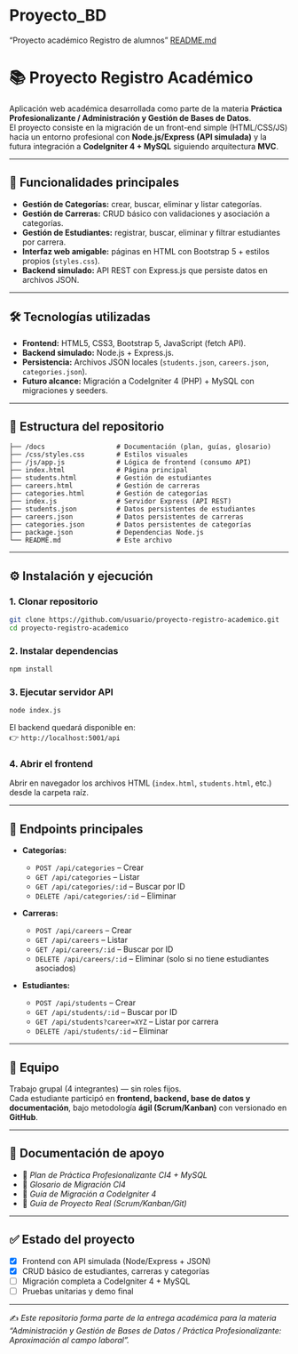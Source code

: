 # Proyecto_BD
“Proyecto académico Registro de alumnos”
[README.md](https://github.com/user-attachments/files/21998226/README.md)
# 📚 Proyecto Registro Académico

Aplicación web académica desarrollada como parte de la materia **Práctica Profesionalizante / Administración y Gestión de Bases de Datos**.  
El proyecto consiste en la migración de un front-end simple (HTML/CSS/JS) hacia un entorno profesional con **Node.js/Express (API simulada)** y la futura integración a **CodeIgniter 4 + MySQL** siguiendo arquitectura **MVC**.

---

## 🚀 Funcionalidades principales
- **Gestión de Categorías:** crear, buscar, eliminar y listar categorías.
- **Gestión de Carreras:** CRUD básico con validaciones y asociación a categorías.
- **Gestión de Estudiantes:** registrar, buscar, eliminar y filtrar estudiantes por carrera.
- **Interfaz web amigable:** páginas en HTML con Bootstrap 5 + estilos propios (`styles.css`).
- **Backend simulado:** API REST con Express.js que persiste datos en archivos JSON.

---

## 🛠️ Tecnologías utilizadas
- **Frontend:** HTML5, CSS3, Bootstrap 5, JavaScript (fetch API).
- **Backend simulado:** Node.js + Express.js.
- **Persistencia:** Archivos JSON locales (`students.json`, `careers.json`, `categories.json`).
- **Futuro alcance:** Migración a CodeIgniter 4 (PHP) + MySQL con migraciones y seeders.

---

## 📂 Estructura del repositorio
```
├── /docs                  # Documentación (plan, guías, glosario)
├── /css/styles.css        # Estilos visuales
├── /js/app.js             # Lógica de frontend (consumo API)
├── index.html             # Página principal
├── students.html          # Gestión de estudiantes
├── careers.html           # Gestión de carreras
├── categories.html        # Gestión de categorías
├── index.js               # Servidor Express (API REST)
├── students.json          # Datos persistentes de estudiantes
├── careers.json           # Datos persistentes de carreras
├── categories.json        # Datos persistentes de categorías
├── package.json           # Dependencias Node.js
└── README.md              # Este archivo
```

---

## ⚙️ Instalación y ejecución

### 1. Clonar repositorio
```bash
git clone https://github.com/usuario/proyecto-registro-academico.git
cd proyecto-registro-academico
```

### 2. Instalar dependencias
```bash
npm install
```

### 3. Ejecutar servidor API
```bash
node index.js
```
El backend quedará disponible en:  
👉 `http://localhost:5001/api`

### 4. Abrir el frontend
Abrir en navegador los archivos HTML (`index.html`, `students.html`, etc.) desde la carpeta raíz.

---

## 🔑 Endpoints principales
- **Categorías:**  
  - `POST /api/categories` – Crear  
  - `GET /api/categories` – Listar  
  - `GET /api/categories/:id` – Buscar por ID  
  - `DELETE /api/categories/:id` – Eliminar  

- **Carreras:**  
  - `POST /api/careers` – Crear  
  - `GET /api/careers` – Listar  
  - `GET /api/careers/:id` – Buscar por ID  
  - `DELETE /api/careers/:id` – Eliminar (solo si no tiene estudiantes asociados)  

- **Estudiantes:**  
  - `POST /api/students` – Crear  
  - `GET /api/students/:id` – Buscar por ID  
  - `GET /api/students?career=XYZ` – Listar por carrera  
  - `DELETE /api/students/:id` – Eliminar  

---

## 👥 Equipo
Trabajo grupal (4 integrantes) — sin roles fijos.  
Cada estudiante participó en **frontend, backend, base de datos y documentación**, bajo metodología **ágil (Scrum/Kanban)** con versionado en **GitHub**.

---

## 📑 Documentación de apoyo
- 📄 *Plan de Práctica Profesionalizante CI4 + MySQL*  
- 📄 *Glosario de Migración CI4*  
- 📄 *Guía de Migración a CodeIgniter 4*  
- 📄 *Guía de Proyecto Real (Scrum/Kanban/Git)*  

---

## ✅ Estado del proyecto
- [x] Frontend con API simulada (Node/Express + JSON)  
- [x] CRUD básico de estudiantes, carreras y categorías  
- [ ] Migración completa a CodeIgniter 4 + MySQL  
- [ ] Pruebas unitarias y demo final  

---

✍️ *Este repositorio forma parte de la entrega académica para la materia “Administración y Gestión de Bases de Datos / Práctica Profesionalizante: Aproximación al campo laboral”.*
